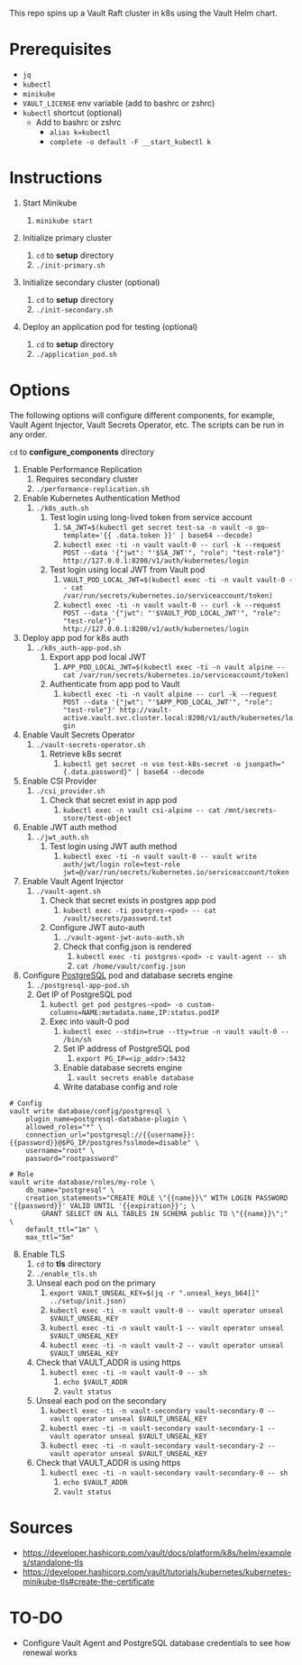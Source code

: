 This repo spins up a Vault Raft cluster in k8s using the Vault Helm chart.

# Prerequisites

* `jq`
* `kubectl`
* `minikube`
* `VAULT_LICENSE` env variable (add to bashrc or zshrc)
* `kubectl` shortcut (optional)
  * Add to bashrc or zshrc
    * `alias k=kubectl`
    * `complete -o default -F __start_kubectl k`

# Instructions

1. Start Minikube
   1. `minikube start`

2. Initialize primary cluster
   1. `cd` to **setup** directory
   2. `./init-primary.sh`

3. Initialize secondary cluster (optional)
   1. `cd` to **setup** directory
   2. `./init-secondary.sh`

4. Deploy an application pod for testing (optional)
   1. `cd` to **setup** directory
   2. `./application_pod.sh`

# Options

The following options will configure different components, for example, Vault Agent Injector, Vault Secrets Operator, etc. The scripts can be run in any order.

`cd` to **configure_components** directory

1. Enable Performance Replication 
   1. Requires secondary cluster 
   2. `./performance-replication.sh`
2. Enable Kubernetes Authentication Method
   1. `./k8s_auth.sh`
      1. Test login using long-lived token from service account
         1. `SA_JWT=$(kubectl get secret test-sa -n vault -o go-template='{{ .data.token }}' | base64 --decode)`   
         2. `kubectl exec -ti -n vault vault-0 -- curl -k --request POST --data '{"jwt": "'$SA_JWT'", "role": "test-role"}' http://127.0.0.1:8200/v1/auth/kubernetes/login`
      2. Test login using local JWT from Vault pod
         1. `VAULT_POD_LOCAL_JWT=$(kubectl exec -ti -n vault vault-0 -- cat /var/run/secrets/kubernetes.io/serviceaccount/token)`
         2. `kubectl exec -ti -n vault vault-0 -- curl -k --request POST --data '{"jwt": "'$VAULT_POD_LOCAL_JWT'", "role": "test-role"}' http://127.0.0.1:8200/v1/auth/kubernetes/login`
3. Deploy app pod for k8s auth
   1. `./k8s_auth-app-pod.sh`
      1. Export app pod local JWT
         1. `APP_POD_LOCAL_JWT=$(kubectl exec -ti -n vault alpine -- cat /var/run/secrets/kubernetes.io/serviceaccount/token)`
      2. Authenticate from app pod to Vault
         1. `kubectl exec -ti -n vault alpine -- curl -k --request POST --data '{"jwt": "'$APP_POD_LOCAL_JWT'", "role": "test-role"}' http://vault-active.vault.svc.cluster.local:8200/v1/auth/kubernetes/login`
4. Enable Vault Secrets Operator
   1. `./vault-secrets-operator.sh`
      1. Retrieve k8s secret
         1. `kubectl get secret -n vso test-k8s-secret -o jsonpath="{.data.password}" | base64 --decode`
5. Enable CSI Provider
   1. `./csi_provider.sh`
      1. Check that secret exist in app pod 
         1. `kubectl exec -n vault csi-alpine -- cat /mnt/secrets-store/test-object`
6. Enable JWT auth method 
   1. `./jwt_auth.sh`
      1. Test login using JWT auth method
         1. `kubectl exec -ti -n vault vault-0 -- vault write auth/jwt/login role=test-role jwt=@/var/run/secrets/kubernetes.io/serviceaccount/token`
7. Enable Vault Agent Injector 
   1. `./vault-agent.sh`
      1. Check that secret exists in postgres app pod 
         1. `kubectl exec -ti postgres-<pod> -- cat /vault/secrets/password.txt`
      2. Configure JWT auto-auth
         1. `./vault-agent-jwt-auto-auth.sh` 
         2. Check that config.json is rendered
            1. `kubectl exec -ti postgres-<pod> -c vault-agent -- sh`
            2. `cat /home/vault/config.json`
8. Configure [PostgreSQL](https://www.containiq.com/post/deploy-postgres-on-kubernetes) pod and database secrets engine 
   1. `./postgresql-app-pod.sh`
   2. Get IP of PostgreSQL pod
      1. `kubectl get pod postgres-<pod> -o custom-columns=NAME:metadata.name,IP:status.podIP`
      2. Exec into vault-0 pod
         1. `kubectl exec --stdin=true --tty=true -n vault vault-0 -- /bin/sh`
         2. Set IP address of PostgreSQL pod
            1. `export PG_IP=<ip_addr>:5432`
         3. Enable database secrets engine
            1. `vault secrets enable database`
         4. Write database config and role
   
```
# Config
vault write database/config/postgresql \
    plugin_name=postgresql-database-plugin \
    allowed_roles="*" \
    connection_url="postgresql://{{username}}:{{password}}@$PG_IP/postgres?sslmode=disable" \
    username="root" \
    password="rootpassword"
```

```
# Role
vault write database/roles/my-role \
    db_name="postgresql" \
    creation_statements="CREATE ROLE \"{{name}}\" WITH LOGIN PASSWORD '{{password}}' VALID UNTIL '{{expiration}}'; \
        GRANT SELECT ON ALL TABLES IN SCHEMA public TO \"{{name}}\";" \
    default_ttl="1m" \
    max_ttl="5m"
```

8. Enable TLS
   1. `cd` to **tls** directory
   2. `./enable_tls.sh`
   3. Unseal each pod on the primary 
      1. `export VAULT_UNSEAL_KEY=$(jq -r ".unseal_keys_b64[]" ../setup/init.json)`
      2. `kubectl exec -ti -n vault vault-0 -- vault operator unseal $VAULT_UNSEAL_KEY`
      3. `kubectl exec -ti -n vault vault-1 -- vault operator unseal $VAULT_UNSEAL_KEY`
      4. `kubectl exec -ti -n vault vault-2 -- vault operator unseal $VAULT_UNSEAL_KEY`
   4. Check that VAULT_ADDR is using https
      1. `kubectl exec -ti -n vault vault-0 -- sh`
         1. `echo $VAULT_ADDR`
         2. `vault status`
   5. Unseal each pod on the secondary 
      1. `kubectl exec -ti -n vault-secondary vault-secondary-0 -- vault operator unseal $VAULT_UNSEAL_KEY`
      2. `kubectl exec -ti -n vault-secondary vault-secondary-1 -- vault operator unseal $VAULT_UNSEAL_KEY`
      3. `kubectl exec -ti -n vault-secondary vault-secondary-2 -- vault operator unseal $VAULT_UNSEAL_KEY`
   6. Check that VAULT_ADDR is using https
      1. `kubectl exec -ti -n vault-secondary vault-secondary-0 -- sh`
         1. `echo $VAULT_ADDR`
         2. `vault status`

# Sources

* https://developer.hashicorp.com/vault/docs/platform/k8s/helm/examples/standalone-tls
* https://developer.hashicorp.com/vault/tutorials/kubernetes/kubernetes-minikube-tls#create-the-certificate

# TO-DO

* Configure Vault Agent and PostgreSQL database credentials to see how renewal works
